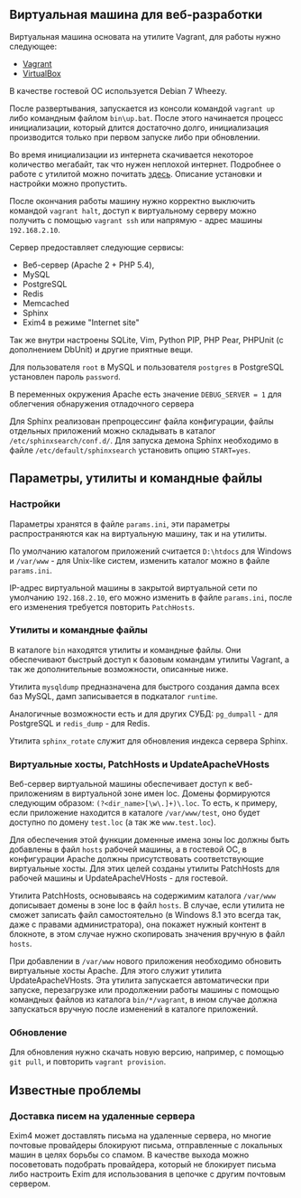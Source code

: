 ## Виртуальная машина для веб-разработки

Виртуальная машина основата на утилите Vagrant, для работы нужно следующее:
 - [Vagrant](http://www.vagrantup.com/downloads.html)
 - [VirtualBox](https://www.virtualbox.org/wiki/Downloads)

В качестве гостевой ОС используется Debian 7 Wheezy.

После развертывания, запускается из консоли командой `vagrant up` либо командным файлом `bin\up.bat`. 
После этого начинается процесс инициализации, который длится достаточно долго, инициализация производится
только при первом запуске либо при обновлении.

Во время инициализации из интернета скачивается некоторое количество мегабайт, так что нужен неплохой интернет.
Подробнее о работе с утилитой можно почитать [здесь](http://habrahabr.ru/post/113354/). Описание установки
и настройки можно пропустить.

После окончания работы машину нужно корректно выключить командой `vagrant halt`, доступ к виртуальному серверу можно
получить с помощью `vagrant ssh` или напрямую - адрес машины `192.168.2.10`.

Сервер предоставляет следующие сервисы:
 - Веб-сервер (Apache 2 + PHP 5.4),
 - MySQL
 - PostgreSQL
 - Redis
 - Memcached
 - Sphinx
 - Exim4 в режиме "Internet site"
 
Так же внутри настроены SQLite, Vim, Python PIP, PHP Pear, PHPUnit (с дополнением DbUnit)
и другие приятные вещи.

Для пользователя `root` в MySQL и пользователя `postgres` в PostgreSQL установлен пароль `password`.

В переменных окружения Apache есть значение `DEBUG_SERVER = 1` для облегчения обнаружения отладочного сервера

Для Sphinx реализован препроцессинг файла конфигурации, файлы отдельных приложений можно складывать в каталог
`/etc/sphinxsearch/conf.d/`.
Для запуска демона Sphinx необходимо в файле `/etc/default/sphinxsearch` установить опцию `START=yes`.


## Параметры, утилиты и командные файлы
### Настройки
Параметры хранятся в файле `params.ini`, эти параметры распространяются как на виртуальную машину, так и на утилиты.

По умолчанию каталогом приложений считается `D:\htdocs` для Windows и `/var/www` - для Unix-like систем,
изменить каталог можно в файле `params.ini`.

IP-адрес виртуальной машины в закрытой виртуальной сети по умолчанию `192.168.2.10`, его можно изменить в файле
`params.ini`, после его изменения требуется повторить `PatchHosts`.

### Утилиты и командные файлы
В каталоге `bin` находятся утилиты и командные файлы. Они обеспечивают быстрый доступ к базовым командам утилиты Vagrant,
а так же дополнительные возможности, описанные ниже.

Утилита `mysqldump` предназначена для быстрого создания дампа всех баз MySQL,
дамп записывается в подкаталог `runtime`.

Аналогичные возможности есть и для других СУБД: `pg_dumpall` - для PostgreSQL и `redis_dump` - для Redis.

Утилита `sphinx_rotate` служит для обновления индекса сервера Sphinx.

### Виртуальные хосты, PatchHosts и UpdateApacheVHosts
Веб-сервер виртуальной машины обеспечивает доступ к веб-приложениям в виртуальной зоне имен loc.
Домены формируются следующим образом: `(?<dir_name>[\w\.]+)\.loc`. То есть, к примеру, если приложение находится
в каталоге `/var/www/test`, оно будет доступно по домену `test.loc` (а так же `www.test.loc`).

Для обеспечения этой функции доменные имена зоны loc должны быть добавлены в файл `hosts` рабочей машины,
а в гостевой ОС, в конфигурации Apache должны присутствовать соответствующие виртуальные хосты. Для этих целей
созданы утилиты PatchHosts для рабочей машины и UpdateApacheVHosts - для гостевой.

Утилита PatchHosts, основываясь на содержимим каталога `/var/www` дописывает домены в зоне loc в файл `hosts`.
В случае, если утилита не сможет записать файл самостоятельно (в Windows 8.1 это всегда так, даже с правами администратора),
она покажет нужный контент в блокноте, в этом случае нужно скопировать значения вручную в файл `hosts`.

При добавлении в `/var/www` нового приложения необходимо обновить виртуальные хосты Apache.
Для этого служит утилита UpdateApacheVHosts. Эта утилита запускается автоматически при запуске, перезагрузке
или продолжении работы машины с помощью командных файлов из каталога `bin/*/vagrant`, в ином случае должна запускаться
вручную после изменений в каталоге приложений.

### Обновление
Для обновления нужно скачать новую версию, например, с помощью `git pull`, и повторить `vagrant provision`.


## Известные проблемы
### Доставка писем на удаленные сервера
Exim4 может доставлять письма на удаленные сервера, но многие почтовые провайдеры блокируют письма, отправленные
с локальных машин в целях борьбы со спамом. В качестве выхода можно посоветовать подобрать провайдера, который не блокирует
письма либо настроить Exim для использования в цепочке с другим почтовым сервером.
